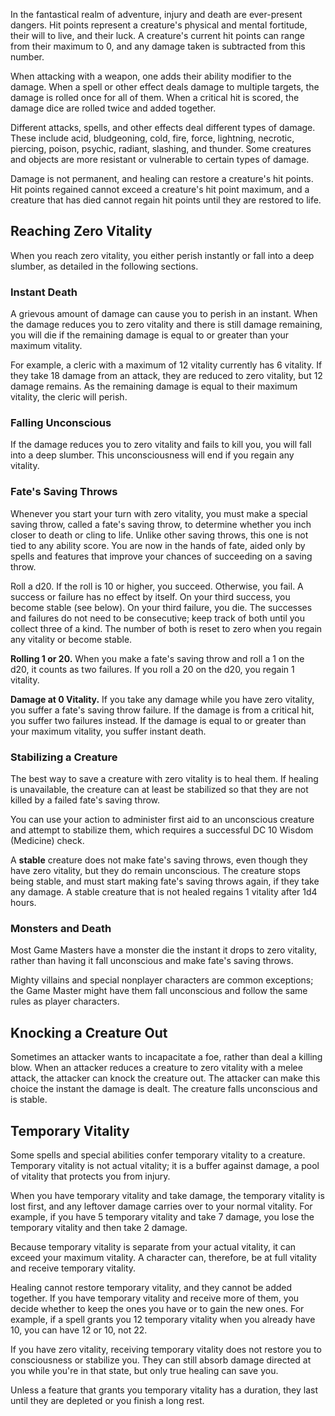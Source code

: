 In the fantastical realm of adventure, injury and death are ever-present dangers. Hit points represent a creature's physical and mental fortitude, their will to live, and their luck. A creature's current hit points can range from their maximum to 0, and any damage taken is subtracted from this number. 

When attacking with a weapon, one adds their ability modifier to the damage. When a spell or other effect deals damage to multiple targets, the damage is rolled once for all of them. When a critical hit is scored, the damage dice are rolled twice and added together. 

Different attacks, spells, and other effects deal different types of damage. These include acid, bludgeoning, cold, fire, force, lightning, necrotic, piercing, poison, psychic, radiant, slashing, and thunder. Some creatures and objects are more resistant or vulnerable to certain types of damage. 

Damage is not permanent, and healing can restore a creature's hit points. Hit points regained cannot exceed a creature's hit point maximum, and a creature that has died cannot regain hit points until they are restored to life. 

## Reaching Zero Vitality
When you reach zero vitality, you either perish instantly or fall into a deep slumber, as detailed in the following sections.

### Instant Death 
A grievous amount of damage can cause you to perish in an instant. When the damage reduces you to zero vitality and there is still damage remaining, you will die if the remaining damage is equal to or greater than your maximum vitality.

For example, a cleric with a maximum of 12 vitality currently has 6 vitality. If they take 18 damage from an attack, they are reduced to zero vitality, but 12 damage remains. As the remaining damage is equal to their maximum vitality, the cleric will perish. 

### Falling Unconscious 
If the damage reduces you to zero vitality and fails to kill you, you will fall into a deep slumber. This unconsciousness will end if you regain any vitality. 

### Fate's Saving Throws 
Whenever you start your turn with zero vitality, you must make a special saving throw, called a fate's saving throw, to determine whether you inch closer to death or cling to life. Unlike other saving throws, this one is not tied to any ability score. You are now in the hands of fate, aided only by spells and features that improve your chances of succeeding on a saving throw.

Roll a d20. If the roll is 10 or higher, you succeed. Otherwise, you fail. A success or failure has no effect by itself. On your third success, you become stable (see below). On your third failure, you die. The successes and failures do not need to be consecutive; keep track of both until you collect three of a kind. The number of both is reset to zero when you regain any vitality or become stable.

**Rolling 1 or 20.** When you make a fate's saving throw and roll a 1 on the d20, it counts as two failures. If you roll a 20 on the d20, you regain 1 vitality.

**Damage at 0 Vitality.** If you take any damage while you have zero vitality, you suffer a fate's saving throw failure. If the damage is from a critical hit, you suffer two failures instead. If the damage is equal to or greater than your maximum vitality, you suffer instant death. 

### Stabilizing a Creature 
The best way to save a creature with zero vitality is to heal them. If healing is unavailable, the creature can at least be stabilized so that they are not killed by a failed fate's saving throw.

You can use your action to administer first aid to an unconscious creature and attempt to stabilize them, which requires a successful DC 10 Wisdom (Medicine) check.

A **stable** creature does not make fate's saving throws, even though they have zero vitality, but they do remain unconscious. The creature stops being stable, and must start making fate's saving throws again, if they take any damage. A stable creature that is not healed regains 1 vitality after 1d4 hours. 

### Monsters and Death 
Most Game Masters have a monster die the instant it drops to zero vitality, rather than having it fall unconscious and make fate's saving throws.

Mighty villains and special nonplayer characters are common exceptions; the Game Master might have them fall unconscious and follow the same rules as player characters. 

## Knocking a Creature Out 
Sometimes an attacker wants to incapacitate a foe, rather than deal a killing blow. When an attacker reduces a creature to zero vitality with a melee attack, the attacker can knock the creature out. The attacker can make this choice the instant the damage is dealt. The creature falls unconscious and is stable. 

## Temporary Vitality 
Some spells and special abilities confer temporary vitality to a creature. Temporary vitality is not actual vitality; it is a buffer against damage, a pool of vitality that protects you from injury.

When you have temporary vitality and take damage, the temporary vitality is lost first, and any leftover damage carries over to your normal vitality. For example, if you have 5 temporary vitality and take 7 damage, you lose the temporary vitality and then take 2 damage.

Because temporary vitality is separate from your actual vitality, it can exceed your maximum vitality. A character can, therefore, be at full vitality and receive temporary vitality.

Healing cannot restore temporary vitality, and they cannot be added together. If you have temporary vitality and receive more of them, you decide whether to keep the ones you have or to gain the new ones. For example, if a spell grants you 12 temporary vitality when you already have 10, you can have 12 or 10, not 22.

If you have zero vitality, receiving temporary vitality does not restore you to consciousness or stabilize you. They can still absorb damage directed at you while you're in that state, but only true healing can save you.

Unless a feature that grants you temporary vitality has a duration, they last until they are depleted or you finish a long rest.
